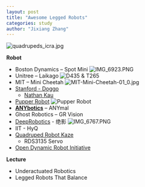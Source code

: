 ```yaml
---
layout: post
title: "Awesome Legged Robots"
categories: study
author: "Jixiang Zhang"
---
```


![quadrupeds_icra.jpg](https://i.loli.net/2019/12/12/SpN4RX7T3KAiVtD.jpg)

**Robot**

- Boston Dynamics – Spot Mini
  ![IMG_6923.PNG](https://i.loli.net/2019/12/09/vPkt6UJgVOMCDhd.png)
- Unitree – Laikago
  ![D435 & T265](https://i.loli.net/2019/12/09/gewfqryQnS7AWOh.png)
- MIT – Mini Cheetah
  ![MIT-Mini-Cheetah-01_0.jpg](https://i.loli.net/2019/12/12/zxaLhK7MZVEPol6.gif)
- [Stanford - Doggo](https://github.com/nate711/stanforddoggoproject)
  - [Nathan Kau](https://www.nathankau.com)
- [Pupper Robot](https://www.youtube.com/watch?v=iyuJq_Pn7TM)
  ![Pupper Robot](https://i.loli.net/2019/12/09/eUAotTOdkRsJ3QE.png)
- [**ANYbotics**](https://github.com/ANYbotics) – ANYmal
- Ghost Robotics – GR Vision
- [DeepRobotics](http://www.deeprobotics.cn/) - 绝影
  ![IMG_6767.PNG](https://i.loli.net/2019/12/09/6bTE1BxHzuU9CnS.png)
- IIT - HyQ
- [Quadruped Robot Kaze](http://zlethic.com/quadruped-kaze/)
  - RDS3135 Servo
- [Open Dynamic Robot Initiative](https://open-dynamic-robot-initiative.github.io/)

**Lecture**

- Underactuated Robotics
- Legged Robots That Balance